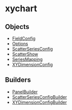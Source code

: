 # xychart

## Objects

 * <span class="badge object-type-class"></span> [FieldConfig](./object-FieldConfig.md)
 * <span class="badge object-type-class"></span> [Options](./object-Options.md)
 * <span class="badge object-type-class"></span> [ScatterSeriesConfig](./object-ScatterSeriesConfig.md)
 * <span class="badge object-type-enum"></span> [ScatterShow](./object-ScatterShow.md)
 * <span class="badge object-type-enum"></span> [SeriesMapping](./object-SeriesMapping.md)
 * <span class="badge object-type-class"></span> [XYDimensionConfig](./object-XYDimensionConfig.md)
## Builders

 * <span class="badge builder"></span> [PanelBuilder](./builder-PanelBuilder.md)
 * <span class="badge builder"></span> [ScatterSeriesConfigBuilder](./builder-ScatterSeriesConfigBuilder.md)
 * <span class="badge builder"></span> [XYDimensionConfigBuilder](./builder-XYDimensionConfigBuilder.md)
